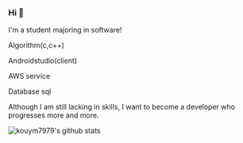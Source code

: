 ### Hi 👋

I'm a student majoring in software!

Algorithm(c,c++)

Androidstudio(client)

AWS service

Database sql

Although I am still lacking in skills, I want to become a developer who progresses more and more.

![kouym7979's github stats](https://github-readme-stats.vercel.app/api?username=kouym7979&show_icons=true&theme=radical)


<!--
**kouym7979/kouym7979** is a ✨ _special_ ✨ repository because its `README.md` (this file) appears on your GitHub profile.

Here are some ideas to get you started:

- 🔭 I’m currently working on ...
- 🌱 I’m currently learning ...
- 👯 I’m looking to collaborate on ...
- 🤔 I’m looking for help with ...
- 💬 Ask me about ...
- 📫 How to reach me: ...
- 😄 Pronouns: ...
- ⚡ Fun fact: ...
-->

